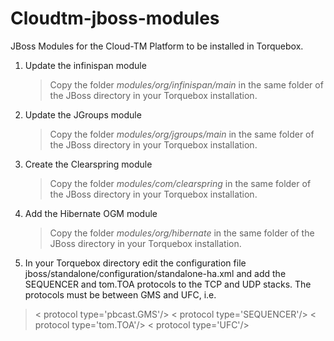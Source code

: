 Cloudtm-jboss-modules
=====================

JBoss Modules for the Cloud-TM Platform to be installed in Torquebox.


1. Update the infinispan module
   > Copy the folder *modules/org/infinispan/main* in the same folder of the JBoss directory in your Torquebox installation.

2. Update the JGroups module
   > Copy the folder *modules/org/jgroups/main* in the same folder of the JBoss directory in your Torquebox installation.

3. Create the Clearspring module
   > Copy the folder *modules/com/clearspring* in the same folder of the JBoss directory in your Torquebox installation.

4. Add the Hibernate OGM module
   > Copy the folder *modules/org/hibernate* in the same folder of the JBoss directory in your Torquebox installation.

5. In your Torquebox directory edit the configuration file jboss/standalone/configuration/standalone-ha.xml and add the SEQUENCER
and tom.TOA protocols to the TCP and UDP stacks. The protocols must be between GMS and UFC, i.e.

  > &lt; protocol type='pbcast.GMS'&#47;&gt;
  > &lt; protocol type='SEQUENCER'&#47;&gt;
  > &lt; protocol type='tom.TOA'&#47;&gt;
  > &lt; protocol type='UFC'&#47;&gt;